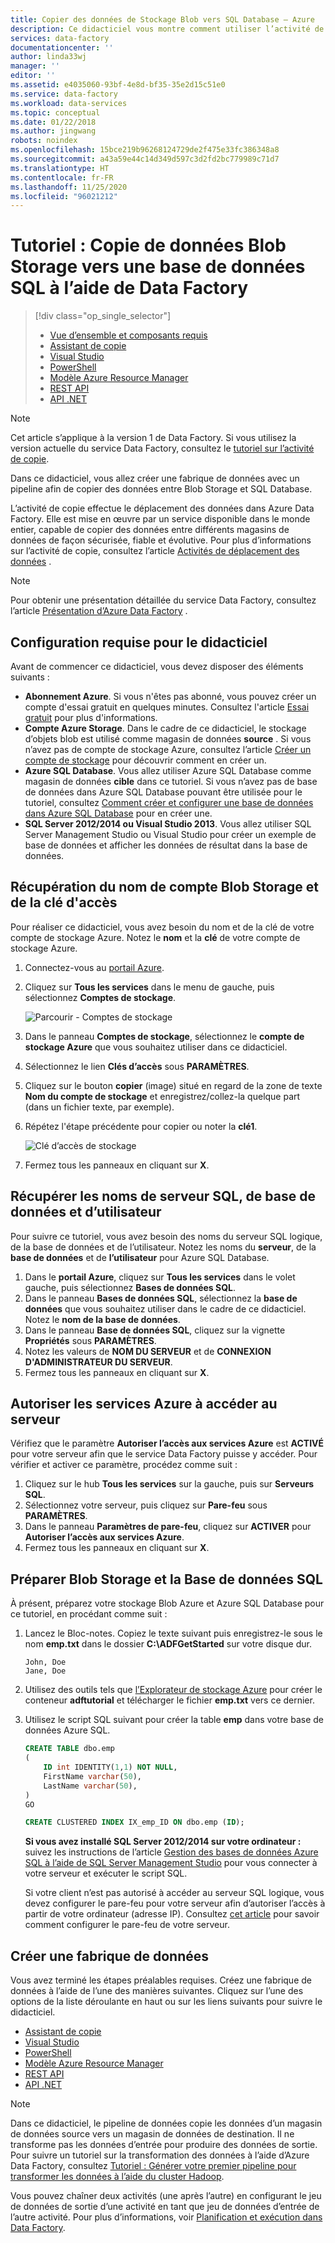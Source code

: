 ```yaml
---
title: Copier des données de Stockage Blob vers SQL Database – Azure
description: Ce didacticiel vous montre comment utiliser l’activité de copie dans un pipeline Azure Data Factory pour copier des données depuis Blob Storage vers une base de données SQL Azure.
services: data-factory
documentationcenter: ''
author: linda33wj
manager: ''
editor: ''
ms.assetid: e4035060-93bf-4e8d-bf35-35e2d15c51e0
ms.service: data-factory
ms.workload: data-services
ms.topic: conceptual
ms.date: 01/22/2018
ms.author: jingwang
robots: noindex
ms.openlocfilehash: 15bce219b96268124729de2f475e33fc386348a8
ms.sourcegitcommit: a43a59e44c14d349d597c3d2fd2bc779989c71d7
ms.translationtype: HT
ms.contentlocale: fr-FR
ms.lasthandoff: 11/25/2020
ms.locfileid: "96021212"
---
```

# <a name="tutorial-copy-data-from-blob-storage-to-sql-database-using-data-factory"></a>Tutoriel : Copie de données Blob Storage vers une base de données SQL à l’aide de Data Factory
> [!div class="op_single_selector"]
> * [Vue d’ensemble et composants requis](data-factory-copy-data-from-azure-blob-storage-to-sql-database.md)
> * [Assistant de copie](data-factory-copy-data-wizard-tutorial.md)
> * [Visual Studio](data-factory-copy-activity-tutorial-using-visual-studio.md)
> * [PowerShell](data-factory-copy-activity-tutorial-using-powershell.md)
> * [Modèle Azure Resource Manager](data-factory-copy-activity-tutorial-using-azure-resource-manager-template.md)
> * [REST API](data-factory-copy-activity-tutorial-using-rest-api.md)
> * [API .NET](data-factory-copy-activity-tutorial-using-dotnet-api.md)

> [!NOTE]
> Cet article s’applique à la version 1 de Data Factory. Si vous utilisez la version actuelle du service Data Factory, consultez le [tutoriel sur l’activité de copie](../quickstart-create-data-factory-dot-net.md).

Dans ce didacticiel, vous allez créer une fabrique de données avec un pipeline afin de copier des données entre Blob Storage et SQL Database.

L’activité de copie effectue le déplacement des données dans Azure Data Factory. Elle est mise en œuvre par un service disponible dans le monde entier, capable de copier des données entre différents magasins de données de façon sécurisée, fiable et évolutive. Pour plus d’informations sur l’activité de copie, consultez l’article [Activités de déplacement des données](data-factory-data-movement-activities.md) .  

> [!NOTE]
> Pour obtenir une présentation détaillée du service Data Factory, consultez l’article [Présentation d’Azure Data Factory](data-factory-introduction.md) .
>
>

## <a name="prerequisites-for-the-tutorial"></a>Configuration requise pour le didacticiel
Avant de commencer ce didacticiel, vous devez disposer des éléments suivants :

* **Abonnement Azure**.  Si vous n'êtes pas abonné, vous pouvez créer un compte d'essai gratuit en quelques minutes. Consultez l'article [Essai gratuit](https://azure.microsoft.com/pricing/free-trial/) pour plus d'informations.
* **Compte Azure Storage**. Dans le cadre de ce didacticiel, le stockage d’objets blob est utilisé comme magasin de données **source** . Si vous n’avez pas de compte de stockage Azure, consultez l’article [Créer un compte de stockage](../../storage/common/storage-account-create.md) pour découvrir comment en créer un.
* **Azure SQL Database**. Vous allez utiliser Azure SQL Database comme magasin de données **cible** dans ce tutoriel. Si vous n’avez pas de base de données dans Azure SQL Database pouvant être utilisée pour le tutoriel, consultez [Comment créer et configurer une base de données dans Azure SQL Database](../../azure-sql/database/single-database-create-quickstart.md) pour en créer une.
* **SQL Server 2012/2014 ou Visual Studio 2013**. Vous allez utiliser SQL Server Management Studio ou Visual Studio pour créer un exemple de base de données et afficher les données de résultat dans la base de données.  

## <a name="collect-blob-storage-account-name-and-key"></a>Récupération du nom de compte Blob Storage et de la clé d'accès
Pour réaliser ce didacticiel, vous avez besoin du nom et de la clé de votre compte de stockage Azure. Notez le **nom** et la **clé** de votre compte de stockage Azure.

1. Connectez-vous au [portail Azure](https://portal.azure.com/).
2. Cliquez sur **Tous les services** dans le menu de gauche, puis sélectionnez **Comptes de stockage**.

    ![Parcourir - Comptes de stockage](media/data-factory-copy-data-from-azure-blob-storage-to-sql-database/browse-storage-accounts.png)
3. Dans le panneau **Comptes de stockage**, sélectionnez le **compte de stockage Azure** que vous souhaitez utiliser dans ce didacticiel.
4. Sélectionnez le lien **Clés d’accès** sous **PARAMÈTRES**.
5. Cliquez sur le bouton **copier** (image) situé en regard de la zone de texte **Nom du compte de stockage** et enregistrez/collez-la quelque part (dans un fichier texte, par exemple).
6. Répétez l'étape précédente pour copier ou noter la **clé1**.

    ![Clé d’accès de stockage](media/data-factory-copy-data-from-azure-blob-storage-to-sql-database/storage-access-key.png)
7. Fermez tous les panneaux en cliquant sur **X**.

## <a name="collect-sql-server-database-user-names"></a>Récupérer les noms de serveur SQL, de base de données et d’utilisateur
Pour suivre ce tutoriel, vous avez besoin des noms du serveur SQL logique, de la base de données et de l’utilisateur. Notez les noms du **serveur**, de la **base de données** et de **l’utilisateur** pour Azure SQL Database.

1. Dans le **portail Azure**, cliquez sur **Tous les services** dans le volet gauche, puis sélectionnez **Bases de données SQL**.
2. Dans le panneau **Bases de données SQL**, sélectionnez la **base de données** que vous souhaitez utiliser dans le cadre de ce didacticiel. Notez le **nom de la base de données**.  
3. Dans le panneau **Base de données SQL**, cliquez sur la vignette **Propriétés** sous **PARAMÈTRES**.
4. Notez les valeurs de **NOM DU SERVEUR** et de **CONNEXION D'ADMINISTRATEUR DU SERVEUR**.
5. Fermez tous les panneaux en cliquant sur **X**.

## <a name="allow-azure-services-to-access-sql-server"></a>Autoriser les services Azure à accéder au serveur
Vérifiez que le paramètre **Autoriser l’accès aux services Azure** est **ACTIVÉ** pour votre serveur afin que le service Data Factory puisse y accéder. Pour vérifier et activer ce paramètre, procédez comme suit :

1. Cliquez sur le hub **Tous les services** sur la gauche, puis sur **Serveurs SQL**.
2. Sélectionnez votre serveur, puis cliquez sur **Pare-feu** sous **PARAMÈTRES**.
3. Dans le panneau **Paramètres de pare-feu**, cliquez sur **ACTIVER** pour **Autoriser l’accès aux services Azure**.
4. Fermez tous les panneaux en cliquant sur **X**.

## <a name="prepare-blob-storage-and-sql-database"></a>Préparer Blob Storage et la Base de données SQL
À présent, préparez votre stockage Blob Azure et Azure SQL Database pour ce tutoriel, en procédant comme suit :  

1. Lancez le Bloc-notes. Copiez le texte suivant puis enregistrez-le sous le nom **emp.txt** dans le dossier **C:\ADFGetStarted** sur votre disque dur.

    ```
    John, Doe
    Jane, Doe
    ```
2. Utilisez des outils tels que [l’Explorateur de stockage Azure](https://storageexplorer.com/) pour créer le conteneur **adftutorial** et télécharger le fichier **emp.txt** vers ce dernier.

3. Utilisez le script SQL suivant pour créer la table **emp** dans votre base de données Azure SQL.  

    ```SQL
    CREATE TABLE dbo.emp
    (
        ID int IDENTITY(1,1) NOT NULL,
        FirstName varchar(50),
        LastName varchar(50),
    )
    GO

    CREATE CLUSTERED INDEX IX_emp_ID ON dbo.emp (ID);
    ```

    **Si vous avez installé SQL Server 2012/2014 sur votre ordinateur :** suivez les instructions de l’article [Gestion des bases de données Azure SQL à l’aide de SQL Server Management Studio](../../azure-sql/database/single-database-manage.md) pour vous connecter à votre serveur et exécuter le script SQL.

    Si votre client n’est pas autorisé à accéder au serveur SQL logique, vous devez configurer le pare-feu pour votre serveur afin d’autoriser l’accès à partir de votre ordinateur (adresse IP). Consultez [cet article](../../azure-sql/database/firewall-configure.md) pour savoir comment configurer le pare-feu de votre serveur.

## <a name="create-a-data-factory"></a>Créer une fabrique de données
Vous avez terminé les étapes préalables requises. Créez une fabrique de données à l’aide de l’une des manières suivantes. Cliquez sur l’une des options de la liste déroulante en haut ou sur les liens suivants pour suivre le didacticiel.     

* [Assistant de copie](data-factory-copy-data-wizard-tutorial.md)
* [Visual Studio](data-factory-copy-activity-tutorial-using-visual-studio.md)
* [PowerShell](data-factory-copy-activity-tutorial-using-powershell.md)
* [Modèle Azure Resource Manager](data-factory-copy-activity-tutorial-using-azure-resource-manager-template.md)
* [REST API](data-factory-copy-activity-tutorial-using-rest-api.md)
* [API .NET](data-factory-copy-activity-tutorial-using-dotnet-api.md)

> [!NOTE]
> Dans ce didacticiel, le pipeline de données copie les données d’un magasin de données source vers un magasin de données de destination. Il ne transforme pas les données d’entrée pour produire des données de sortie. Pour suivre un tutoriel sur la transformation des données à l’aide d’Azure Data Factory, consultez [Tutoriel : Générer votre premier pipeline pour transformer les données à l’aide du cluster Hadoop](data-factory-build-your-first-pipeline.md).
>
> Vous pouvez chaîner deux activités (une après l’autre) en configurant le jeu de données de sortie d’une activité en tant que jeu de données d’entrée de l’autre activité. Pour plus d’informations, voir [Planification et exécution dans Data Factory](data-factory-scheduling-and-execution.md).